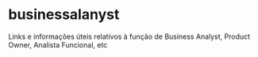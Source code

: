 # businessalanyst
Links e informações úteis relativos à função de Business Analyst, Product Owner, Analista Funcional, etc
